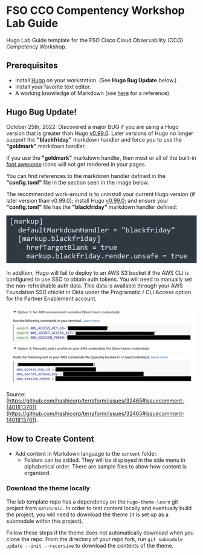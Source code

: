 # FSO CCO Compentency Workshop Lab Guide

Hugo Lab Guide template for the FSO Cisco Cloud Observability (CCO) Competency Workshop.

## Prerequisites

- Install [Hugo](https://gohugo.io/) on your workstation. (See **Hugo Bug Update** below.)
- Install your favorite text editor.
- A working knowledge of Markdown (see [here](https://github.com/adam-p/markdown-here/wiki/Markdown-Cheatsheet) for a reference).

## Hugo Bug Update!

October 25th, 2022: Discovered a major BUG if you are using a Hugo version that is greater than Hugo 
[v0.99.0](https://github.com/gohugoio/hugo/releases/tag/v0.99.0). Later versions of Hugo no longer support the **"blackfriday"** 
markdown handler and force you to use the **"goldmark"** markdown handler.  

If you use the **"goldmark"** markdown handler, then most or all of the built-in [font awesome](https://fontawesome.com/) icons 
will not get rendered in your pages.  

You can find references to the markdown handler defined in the **"config.toml"** file in the section seen in the image below.  

The recommended work-around is to uninstall your current Hugo version (if later version than v0.99.0); install 
Hugo [v0.99.0](https://github.com/gohugoio/hugo/releases/tag/v0.99.0); and ensure your **"config.toml"** file has the 
**"blackfriday"** markdown handler defined:

![Blackfriday Config](./docs/images/blackfriday-config.png)

In addition, Hugo will fail to deploy to an AWS S3 bucket if the AWS CLI is configured to use SSO to obtain auth tokens. You 
will need to manually set the non-refreshable auth data. This data is available through your AWS Foundation SSO chiclet in Okta 
under the Programatic / CLI Access option for the Partner Enablement account.

![AWS Credentials](./docs/images/aws-credentials.png)

Source: [https://github.com/hashicorp/terraform/issues/32465#issuecomment-1401813701](https://github.com/hashicorp/terraform/issues/32465#issuecomment-1401813701).

## How to Create Content

- Add content in Markdown language to the `content` folder.
  - Folders can be added. They will be displayed in the side menu in alphabetical order. There are sample files to show how content is organized.

### Download the theme locally

The lab template repo has a dependency on the `hugo-theme-learn` git project from `matcornic`. In order to test content locally and eventually build the project, you will need to download the theme (it is set up as a submodule within this project).

Follow these steps if the theme does not automatically download when you clone the repo. From the directory of your repo fork, run `git submodule update --init --recursive` to download the contents of the theme.
